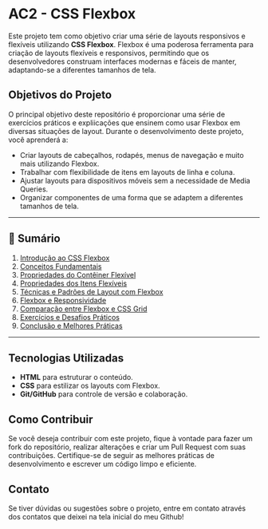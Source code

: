 # AC2 - CSS Flexbox

Este projeto tem como objetivo criar uma série de layouts responsivos e flexíveis utilizando **CSS Flexbox**. Flexbox é uma poderosa ferramenta para criação de layouts flexíveis e responsivos, permitindo que os desenvolvedores construam interfaces modernas e fáceis de manter, adaptando-se a diferentes tamanhos de tela.

## Objetivos do Projeto

O principal objetivo deste repositório é proporcionar uma série de exercícios práticos e expliicações que ensinem como usar Flexbox em diversas situações de layout. Durante o desenvolvimento deste projeto, você aprenderá a:
- Criar layouts de cabeçalhos, rodapés, menus de navegação e muito mais utilizando Flexbox.
- Trabalhar com flexibilidade de itens em layouts de linha e coluna.
- Ajustar layouts para dispositivos móveis sem a necessidade de Media Queries.
- Organizar componentes de uma forma que se adaptem a diferentes tamanhos de tela.


---

## 📖 Sumário  

1. [Introdução ao CSS Flexbox](https://github.com/gustavo14lima/disciplinas-2025/tree/main/repo-uc15/AC2%20-%20CSS%20Flexbox/Introducao%20ao%20CSS%20Flexbox/README.md/)  
2. [Conceitos Fundamentais](https://github.com/gustavo14lima/disciplinas-2025/tree/main/repo-uc15/AC2%20-%20CSS%20Flexbox/Conceitos%20Fundamentais/README.md/)  
3. [Propriedades do Contêiner Flexível](https://github.com/gustavo14lima/disciplinas-2025/tree/main/repo-uc15/AC2%20-%20CSS%20Flexbox/Propriedades%20do%20Cont%C3%AAiner%20Flex%C3%ADvel/README.md/)  
4. [Propriedades dos Itens Flexíveis](https://github.com/gustavo14lima/disciplinas-2025/blob/main/repo-uc15/AC2%20-%20CSS%20Flexbox/Propriedades%20dos%20Itens%20Flex%C3%ADveis/README.md/)  
5. [Técnicas e Padrões de Layout com Flexbox](https://github.com/gustavo14lima/disciplinas-2025/blob/main/repo-uc15/AC2%20-%20CSS%20Flexbox/T%C3%A9cnicas%20e%20Padr%C3%B5es%20de%20Layout%20com%20Flexbox/README.md)  
6. [Flexbox e Responsividade](https://github.com/gustavo14lima/disciplinas-2025/blob/main/repo-uc15/AC2%20-%20CSS%20Flexbox/Flexbox%20e%20Responsividade/README.md)  
7. [Comparação entre Flexbox e CSS Grid](https://github.com/gustavo14lima/disciplinas-2025/tree/main/repo-uc15/AC2%20-%20CSS%20Flexbox/Compara%C3%A7%C3%A3o%20entre%20Flexbox%20e%20CSS%20Grid?README.md)  
8. [Exercícios e Desafios Práticos](https://github.com/gustavo14lima/disciplinas-2025/blob/main/repo-uc15/AC2%20-%20CSS%20Flexbox/Exerc%C3%ADcios%20e%20Desafios%20Pr%C3%A1ticos/README.md)  
9. [Conclusão e Melhores Práticas](https://github.com/gustavo14lima/disciplinas-2025/blob/main/repo-uc15/AC2%20-%20CSS%20Flexbox/Conclus%C3%A3o%20e%20Melhores%20Pr%C3%A1ticas/README.md)  

---

## Tecnologias Utilizadas

- **HTML** para estruturar o conteúdo.
- **CSS** para estilizar os layouts com Flexbox.
- **Git/GitHub** para controle de versão e colaboração.

## Como Contribuir

Se você deseja contribuir com este projeto, fique à vontade para fazer um fork do repositório, realizar alterações e criar um Pull Request com suas contribuições. Certifique-se de seguir as melhores práticas de desenvolvimento e escrever um código limpo e eficiente.

## Contato

Se tiver dúvidas ou sugestões sobre o projeto, entre em contato através dos contatos que deixei na tela inicial do meu Github!
